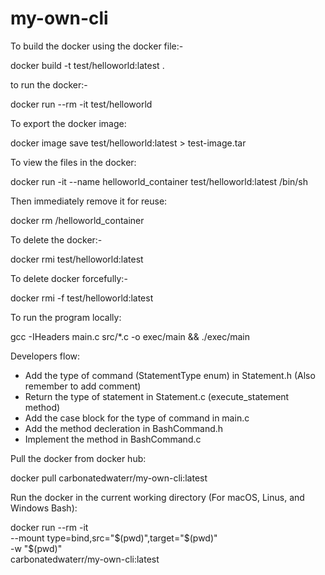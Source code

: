 # my-own-cli

To build the docker using the docker file:-

docker build -t test/helloworld:latest .

to run the docker:-

docker run --rm -it test/helloworld

To export the docker image:

docker image save test/helloworld:latest > test-image.tar

To view the files in the docker:

docker run -it --name helloworld_container test/helloworld:latest /bin/sh

Then immediately remove it for reuse:

docker rm /helloworld_container

To delete the docker:-

docker rmi test/helloworld:latest

To delete docker forcefully:-

docker rmi -f test/helloworld:latest

To run the program locally:

gcc -IHeaders main.c src/*.c -o exec/main && ./exec/main

Developers flow:

- Add the type of command (StatementType enum) in Statement.h (Also remember to add comment)
- Return the type of statement in Statement.c (execute_statement method)
- Add the case block for the type of command in main.c
- Add the method decleration in BashCommand.h
- Implement the method in BashCommand.c

Pull the docker from docker hub:

docker pull carbonatedwaterr/my-own-cli:latest

Run the docker in the current working directory (For macOS, Linus, and Windows Bash):

docker run --rm -it \
  --mount type=bind,src="$(pwd)",target="$(pwd)" \
  -w "$(pwd)" \
  carbonatedwaterr/my-own-cli:latest